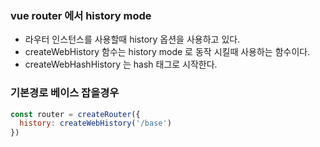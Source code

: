 ### vue router 에서 history mode
- 라우터 인스턴스를 사용할때 history 옵션을 사용하고 있다.
- createWebHistory 함수는 history mode 로 동작 시킬때 사용하는 함수이다.
- createWebHashHistory 는 hash 태그로 시작한다.

### 기본경로 베이스 잡을경우
```js
const router = createRouter({
  history: createWebHistory('/base')
})
```

